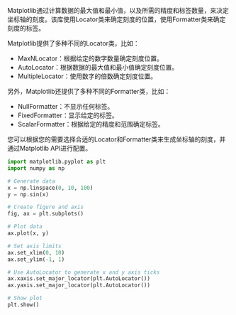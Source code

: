 Matplotlib通过计算数据的最大值和最小值，以及所需的精度和标签数量，来决定坐标轴的刻度。该库使用Locator类来确定刻度的位置，使用Formatter类来确定刻度的标签。

Matplotlib提供了多种不同的Locator类，比如：

- MaxNLocator：根据给定的数字数量确定刻度位置。
- AutoLocator：根据数据的最大值和最小值确定刻度位置。
- MultipleLocator：使用数字的倍数确定刻度位置。

另外，Matplotlib还提供了多种不同的Formatter类，比如：

- NullFormatter：不显示任何标签。
- FixedFormatter：显示给定的标签。
- ScalarFormatter：根据给定的精度和范围确定标签。

您可以根据您的需要选择合适的Locator和Formatter类来生成坐标轴的刻度，并通过Matplotlib API进行配置。

```python
import matplotlib.pyplot as plt
import numpy as np

# Generate data
x = np.linspace(0, 10, 100)
y = np.sin(x)

# Create figure and axis
fig, ax = plt.subplots()

# Plot data
ax.plot(x, y)

# Set axis limits
ax.set_xlim(0, 10)
ax.set_ylim(-1, 1)

# Use AutoLocator to generate x and y axis ticks
ax.xaxis.set_major_locator(plt.AutoLocator())
ax.yaxis.set_major_locator(plt.AutoLocator())

# Show plot
plt.show()

```

